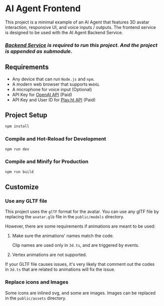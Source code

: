# AI Agent Frontend

This project is a minimal example of an AI Agent that features 3D avatar interaction, responsive UI, and voice inputs / outputs. The frontend service is designed to be used with the AI Agent Backend Service.


### _[Backend Service]("https://github.com/muadao/AI-Agent-Backend-Service") is required to run this project. And the project is appended as submodule._

## Requirements
* Any device that can run `Node.js` and `npm`.
* A modern web browser that supports `WebGL`
* A microphone for voice input (Optional)
* API Key for [OpenAI API]("https://openai.com/index/openai-api/") (Paid)
* API Key and User ID for [Play.ht API]("https://play.ht/") (Paid)

## Project Setup

```sh
npm install
```

### Compile and Hot-Reload for Development

```sh
npm run dev
```

### Compile and Minify for Production

```sh
npm run build
```

## Customize
### Use any GLTF file
This project uses the `glTF` format for the avatar. You can use any glTF file by replacing the `avatar.glb` file in the `public/models` directory.

However, there are some requirements if animations are meant to be used:
1. Make sure the animations' names match the code.

    Clip names are used only in `3d.ts`, and are triggered by events. 
2. Vertex animations are not supported.

If your GLTF file causes issues, it's very likely that comment out the codes in `3d.ts` that are related to animations will fix the issue.
### Replace icons and Images
Some icons are inlined svg, and some are images. Images can be replaced in the `public/assets` directory.